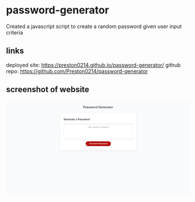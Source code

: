 # password-generator
Created a javascript script to create a random password given user input criteria

## links
deployed site: https://preston0214.github.io/password-generator/
github repo: https://github.com/Preston0214/password-generator

## screenshot of website

![image](./assets/screenshot.png)
